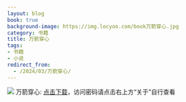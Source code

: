 ```yaml
---
layout: blog
book: true
background-image: https://img.locyoo.com/book万箭穿心.jpg
category: 书籍
title: 万箭穿心
tags:
- 书籍
- 小说
redirect_from:
  - /2024/03/万箭穿心/
---
```

![](https://img.locyoo.com/book万箭穿心.jpg)
万箭穿心: <a name = "ref1" href="https://url18.ctfile.com/f/50983618-1226041549-6ae03d?p=3619">点击下载</a>，访问密码请点击右上方“关于”自行查看